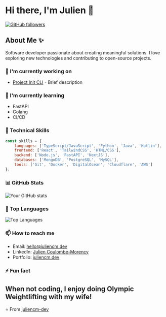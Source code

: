 # Hi there, I'm Julien 👋

[![GitHub followers](https://img.shields.io/github/followers/juliencm-dev?label=Follow&style=social)](https://github.com/juliencm-dev)

## About Me ✨
Software developer passionate about creating meaningful solutions. I love exploring new technologies and contributing to open-source projects.

### 🔭 I'm currently working on
- [Project Init CLI](https://github.com/juliencm-dev/project-init-cli) - Brief description

### 🌱 I'm currently learning
- FastAPI
- Golang
- CI/CD

### 💼 Technical Skills

```javascript
const skills = {
    languages: ['TypeScript/JavaScript', 'Python', 'Java', 'Kotlin'],
    frontend: ['React', 'TailwindCSS', 'HTML/CSS'],
    backend: ['Node.js', 'FastAPI', 'NextJS'],
    databases: ['MongoDB', 'PostgreSQL', 'MySQL'],
    tools: ['Git', 'Docker', 'DigitalOcean', 'Cloudflare', 'AWS']
};
```

### 📊 GitHub Stats

![Your GitHub stats](https://github-readme-stats.vercel.app/api?username=juliencm-dev&show_icons=true&theme=radical)

### 🎯 Top Languages

![Top Languages](https://github-readme-stats.vercel.app/api/top-langs/?username=juliencm-dev&layout=compact&theme=radical)

### 📫 How to reach me
- Email: hello@juliencm.dev
- LinkedIn: [Julien Coulombe-Morency](https://linkedin.com/in/juliencm-dev)
- Portfolio: [juliencm.dev](https://juliencm.dev)

### ⚡ Fun fact
When not coding, I enjoy doing Olympic Weightlifting with my wife!
---
⭐️ From [juliencm-dev](https://github.com/juliencm-dev)
